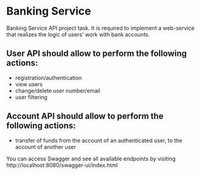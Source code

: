 # Banking Service</h1>
Banking Service API project task. It is required to implement a web-service that realizes the logic of users' work with bank accounts.<br/>
## User API should allow to perform the following actions:<br/>
- registration/authentication<br/>
- view users<br/>
- change/delete user number/email<br/>
- user filtering<br/>
## Account API should allow to perform the following actions:<br/>
- transfer of funds from the account of an authenticated user, to the account of another user
  
You can access Swagger and see all available endpoints by visiting http://localhost:8080/swagger-ui/index.html

